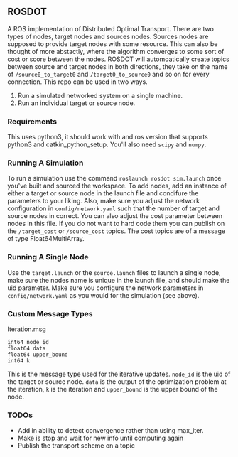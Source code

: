 ## ROSDOT ##

A ROS implementation of Distributed Optimal Transport. There are two types of nodes, target nodes and sources nodes. Sources nodes are supposed to provide target nodes with some resource. This can also be thought of more abstactly, where  the algorithm converges to some sort of cost or score between the nodes. ROSDOT will automoatically create topics between source and target nodes in both directions, they take on the name of `/source0_to_target0` and `/target0_to_source0` and so on for every connection. This repo can be used in two ways.
1. Run a simulated networked system on a single machine.
2. Run an individual target or source node.

### Requirements ###
This uses python3, it should work with and ros version that supports python3 and catkin_python_setup. You'll also need `scipy` and `numpy`.

### Running A Simulation ###

To run a simulation use the command `roslaunch rosdot sim.launch` once you've built and sourced the workspace. To add nodes, add an instance of either a target or source node in the launch file and condifure the parameters to your liking. Also, make sure you adjust the network configuration in `config/network.yaml` such that the number of target and source nodes in correct. You can also adjust the cost parameter between nodes in this file. If you do not want to hard code them you can publish on the `/target_cost` or `/source_cost` topics. The cost topics are of a message of type Float64MultiArray. 

### Running A Single Node ###
Use the `target.launch` or the `source.launch` files to launch a single node, make sure the nodes name is unique in the launch file, and should make the uid parameter. Make sure you configure the network parameters in `config/network.yaml` as you would for the simulation (see above).

### Custom Message Types ###
 Iteration.msg
 ```
 int64 node_id
 float64 data
 float64 upper_bound
 int64 k
 ```
 This is the message type used for the iterative updates. `node_id` is the uid of the target or source node. `data` is the output of the optimization problem at the iteration, `k` is the iteration and `upper_bound` is the upper bound of the node.

### TODOs ###
- Add in ability to detect convergence rather than using max_iter.
- Make is stop and wait for new info until computing again
- Publish the transport scheme on a topic
